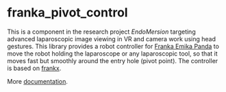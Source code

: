 # franka_pivot_control

This is a component in the research project _EndoMersion_
targeting advanced laparoscopic image viewing in VR and camera work using head gestures.
This library provides a robot controller for [Franka Emika Panda](https://www.franka.de/robot-system/) to move the robot holding the laparoscope or any laparoscopic tool,
so that it moves fast but smoothly around the entry hole (pivot point).
The controller is based on [frankx](https://github.com/pantor/frankx).

More [documentation](https://peetcreative.github.io/franka_pivot_control/).